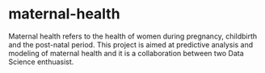 # maternal-health

Maternal health refers to the health of women during pregnancy, childbirth and the post-natal period. This project is aimed at predictive analysis and modeling of maternal health and it is a collaboration between two Data Science enthuasist.